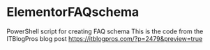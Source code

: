 # ElementorFAQschema
PowerShell script for creating FAQ schema
This is the code from the ITBlogPros blog post https://itblogpros.com/?p=2479&preview=true
